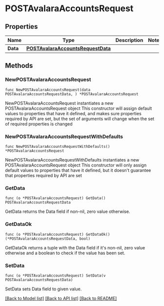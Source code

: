 # POSTAvalaraAccountsRequest

## Properties

Name | Type | Description | Notes
------------ | ------------- | ------------- | -------------
**Data** | [**POSTAvalaraAccountsRequestData**](POSTAvalaraAccountsRequestData.md) |  | 

## Methods

### NewPOSTAvalaraAccountsRequest

`func NewPOSTAvalaraAccountsRequest(data POSTAvalaraAccountsRequestData, ) *POSTAvalaraAccountsRequest`

NewPOSTAvalaraAccountsRequest instantiates a new POSTAvalaraAccountsRequest object
This constructor will assign default values to properties that have it defined,
and makes sure properties required by API are set, but the set of arguments
will change when the set of required properties is changed

### NewPOSTAvalaraAccountsRequestWithDefaults

`func NewPOSTAvalaraAccountsRequestWithDefaults() *POSTAvalaraAccountsRequest`

NewPOSTAvalaraAccountsRequestWithDefaults instantiates a new POSTAvalaraAccountsRequest object
This constructor will only assign default values to properties that have it defined,
but it doesn't guarantee that properties required by API are set

### GetData

`func (o *POSTAvalaraAccountsRequest) GetData() POSTAvalaraAccountsRequestData`

GetData returns the Data field if non-nil, zero value otherwise.

### GetDataOk

`func (o *POSTAvalaraAccountsRequest) GetDataOk() (*POSTAvalaraAccountsRequestData, bool)`

GetDataOk returns a tuple with the Data field if it's non-nil, zero value otherwise
and a boolean to check if the value has been set.

### SetData

`func (o *POSTAvalaraAccountsRequest) SetData(v POSTAvalaraAccountsRequestData)`

SetData sets Data field to given value.



[[Back to Model list]](../README.md#documentation-for-models) [[Back to API list]](../README.md#documentation-for-api-endpoints) [[Back to README]](../README.md)



